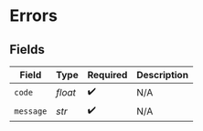 # Errors


## Fields

| Field              | Type               | Required           | Description        |
| ------------------ | ------------------ | ------------------ | ------------------ |
| `code`             | *float*            | :heavy_check_mark: | N/A                |
| `message`          | *str*              | :heavy_check_mark: | N/A                |